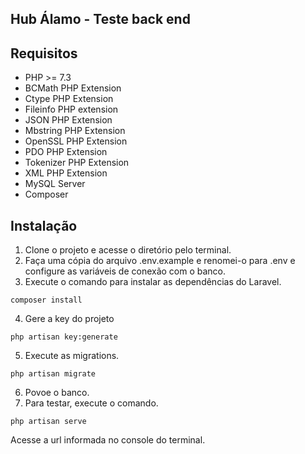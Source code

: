 ## Hub Álamo - Teste back end

## Requisitos
- PHP >= 7.3
- BCMath PHP Extension
- Ctype PHP Extension
- Fileinfo PHP extension
- JSON PHP Extension
- Mbstring PHP Extension
- OpenSSL PHP Extension
- PDO PHP Extension
- Tokenizer PHP Extension
- XML PHP Extension
- MySQL Server
- Composer

## Instalação
1. Clone o projeto e acesse o diretório pelo terminal.
2. Faça uma cópia do arquivo .env.example e renomei-o para .env e configure as variáveis de conexão com o banco.
3. Execute o comando para instalar as dependências do Laravel.
```
composer install
```
4. Gere a key do projeto
```
php artisan key:generate
```
5. Execute as migrations.
```
php artisan migrate
```
6. Povoe o banco.
7. Para testar, execute o comando.
```
php artisan serve
```
Acesse a url informada no console do terminal.